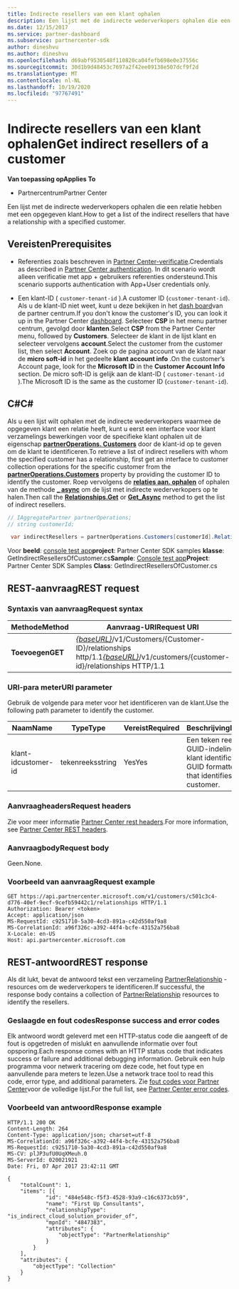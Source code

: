 ```yaml
---
title: Indirecte resellers van een klant ophalen
description: Een lijst met de indirecte wederverkopers ophalen die een relatie hebben met een opgegeven klant.
ms.date: 12/15/2017
ms.service: partner-dashboard
ms.subservice: partnercenter-sdk
author: dineshvu
ms.author: dineshvu
ms.openlocfilehash: d69abf9530548f110820ca04fefb698e0e37556c
ms.sourcegitcommit: 30d1b9d48453c7697a2f42ee09138e507dcf9f2d
ms.translationtype: MT
ms.contentlocale: nl-NL
ms.lasthandoff: 10/19/2020
ms.locfileid: "97767491"
---
```

# <a name="get-indirect-resellers-of-a-customer"></a><span data-ttu-id="3a619-103">Indirecte resellers van een klant ophalen</span><span class="sxs-lookup"><span data-stu-id="3a619-103">Get indirect resellers of a customer</span></span>

<span data-ttu-id="3a619-104">**Van toepassing op**</span><span class="sxs-lookup"><span data-stu-id="3a619-104">**Applies To**</span></span>

- <span data-ttu-id="3a619-105">Partnercentrum</span><span class="sxs-lookup"><span data-stu-id="3a619-105">Partner Center</span></span>

<span data-ttu-id="3a619-106">Een lijst met de indirecte wederverkopers ophalen die een relatie hebben met een opgegeven klant.</span><span class="sxs-lookup"><span data-stu-id="3a619-106">How to get a list of the indirect resellers that have a relationship with a specified customer.</span></span>

## <a name="prerequisites"></a><span data-ttu-id="3a619-107">Vereisten</span><span class="sxs-lookup"><span data-stu-id="3a619-107">Prerequisites</span></span>

- <span data-ttu-id="3a619-108">Referenties zoals beschreven in [Partner Center-verificatie](partner-center-authentication.md).</span><span class="sxs-lookup"><span data-stu-id="3a619-108">Credentials as described in [Partner Center authentication](partner-center-authentication.md).</span></span> <span data-ttu-id="3a619-109">In dit scenario wordt alleen verificatie met app + gebruikers referenties ondersteund.</span><span class="sxs-lookup"><span data-stu-id="3a619-109">This scenario supports authentication with App+User credentials only.</span></span>

- <span data-ttu-id="3a619-110">Een klant-ID ( `customer-tenant-id` ).</span><span class="sxs-lookup"><span data-stu-id="3a619-110">A customer ID (`customer-tenant-id`).</span></span> <span data-ttu-id="3a619-111">Als u de klant-ID niet weet, kunt u deze bekijken in het [dash board](https://partner.microsoft.com/dashboard)van de partner centrum.</span><span class="sxs-lookup"><span data-stu-id="3a619-111">If you don't know the customer's ID, you can look it up in the Partner Center [dashboard](https://partner.microsoft.com/dashboard).</span></span> <span data-ttu-id="3a619-112">Selecteer **CSP** in het menu partner centrum, gevolgd door **klanten**.</span><span class="sxs-lookup"><span data-stu-id="3a619-112">Select **CSP** from the Partner Center menu, followed by **Customers**.</span></span> <span data-ttu-id="3a619-113">Selecteer de klant in de lijst klant en selecteer vervolgens **account**.</span><span class="sxs-lookup"><span data-stu-id="3a619-113">Select the customer from the customer list, then select **Account**.</span></span> <span data-ttu-id="3a619-114">Zoek op de pagina account van de klant naar de **micro soft-id** in het gedeelte **klant account info** .</span><span class="sxs-lookup"><span data-stu-id="3a619-114">On the customer’s Account page, look for the **Microsoft ID** in the **Customer Account Info** section.</span></span> <span data-ttu-id="3a619-115">De micro soft-ID is gelijk aan de klant-ID ( `customer-tenant-id` ).</span><span class="sxs-lookup"><span data-stu-id="3a619-115">The Microsoft ID is the same as the customer ID  (`customer-tenant-id`).</span></span>

## <a name="c"></a><span data-ttu-id="3a619-116">C\#</span><span class="sxs-lookup"><span data-stu-id="3a619-116">C\#</span></span>

<span data-ttu-id="3a619-117">Als u een lijst wilt ophalen met de indirecte wederverkopers waarmee de opgegeven klant een relatie heeft, kunt u eerst een interface voor klant verzamelings bewerkingen voor de specifieke klant ophalen uit de eigenschap [**partnerOperations. Customers**](/dotnet/api/microsoft.store.partnercenter.ipartner.relationships) door de klant-id op te geven om de klant te identificeren.</span><span class="sxs-lookup"><span data-stu-id="3a619-117">To retrieve a list of indirect resellers with whom the specified customer has a relationship, first get an interface to customer collection operations for the specific customer from the [**partnerOperations.Customers**](/dotnet/api/microsoft.store.partnercenter.ipartner.relationships) property by providing the customer ID to identify the customer.</span></span> <span data-ttu-id="3a619-118">Roep vervolgens de [**relaties aan. ophalen**](/dotnet/api/microsoft.store.partnercenter.relationships.icustomerrelationshipcollection.get) of ophalen van de methode [**\_ async**](/dotnet/api/microsoft.store.partnercenter.relationships.icustomerrelationshipcollection.getasync) om de lijst met indirecte wederverkopers op te halen.</span><span class="sxs-lookup"><span data-stu-id="3a619-118">Then call the [**Relationships.Get**](/dotnet/api/microsoft.store.partnercenter.relationships.icustomerrelationshipcollection.get) or [**Get\_Async**](/dotnet/api/microsoft.store.partnercenter.relationships.icustomerrelationshipcollection.getasync) method to get the list of indirect resellers.</span></span>

``` csharp
// IAggregatePartner partnerOperations;
// string customerId;

 var indirectResellers = partnerOperations.Customers[customerId].Relationships.Get();
```

<span data-ttu-id="3a619-119">Voor **beeld**: [console test app](console-test-app.md)**project**: Partner Center SDK samples **klasse**: GetIndirectResellersOfCustomer.cs</span><span class="sxs-lookup"><span data-stu-id="3a619-119">**Sample**: [Console test app](console-test-app.md)**Project**: Partner Center SDK Samples **Class**: GetIndirectResellersOfCustomer.cs</span></span>

## <a name="rest-request"></a><span data-ttu-id="3a619-120">REST-aanvraag</span><span class="sxs-lookup"><span data-stu-id="3a619-120">REST request</span></span>

### <a name="request-syntax"></a><span data-ttu-id="3a619-121">Syntaxis van aanvraag</span><span class="sxs-lookup"><span data-stu-id="3a619-121">Request syntax</span></span>

| <span data-ttu-id="3a619-122">Methode</span><span class="sxs-lookup"><span data-stu-id="3a619-122">Method</span></span>  | <span data-ttu-id="3a619-123">Aanvraag-URI</span><span class="sxs-lookup"><span data-stu-id="3a619-123">Request URI</span></span>                                                                                   |
|---------|-----------------------------------------------------------------------------------------------|
| <span data-ttu-id="3a619-124">**Toevoegen**</span><span class="sxs-lookup"><span data-stu-id="3a619-124">**GET**</span></span> | <span data-ttu-id="3a619-125">[*{baseURL}*](partner-center-rest-urls.md)/v1/Customers/{Customer-ID}/relationships http/1.1</span><span class="sxs-lookup"><span data-stu-id="3a619-125">[*{baseURL}*](partner-center-rest-urls.md)/v1/customers/{customer-id}/relationships HTTP/1.1</span></span> |

### <a name="uri-parameter"></a><span data-ttu-id="3a619-126">URI-para meter</span><span class="sxs-lookup"><span data-stu-id="3a619-126">URI parameter</span></span>

<span data-ttu-id="3a619-127">Gebruik de volgende para meter voor het identificeren van de klant.</span><span class="sxs-lookup"><span data-stu-id="3a619-127">Use the following path parameter to identify the customer.</span></span>

| <span data-ttu-id="3a619-128">Naam</span><span class="sxs-lookup"><span data-stu-id="3a619-128">Name</span></span>        | <span data-ttu-id="3a619-129">Type</span><span class="sxs-lookup"><span data-stu-id="3a619-129">Type</span></span>   | <span data-ttu-id="3a619-130">Vereist</span><span class="sxs-lookup"><span data-stu-id="3a619-130">Required</span></span> | <span data-ttu-id="3a619-131">Beschrijving</span><span class="sxs-lookup"><span data-stu-id="3a619-131">Description</span></span>                                           |
|-------------|--------|----------|-------------------------------------------------------|
| <span data-ttu-id="3a619-132">klant-id</span><span class="sxs-lookup"><span data-stu-id="3a619-132">customer-id</span></span> | <span data-ttu-id="3a619-133">tekenreeks</span><span class="sxs-lookup"><span data-stu-id="3a619-133">string</span></span> | <span data-ttu-id="3a619-134">Yes</span><span class="sxs-lookup"><span data-stu-id="3a619-134">Yes</span></span>      | <span data-ttu-id="3a619-135">Een teken reeks met een GUID-indeling die de klant identificeert.</span><span class="sxs-lookup"><span data-stu-id="3a619-135">A GUID formatted string that identifies the customer.</span></span> |

### <a name="request-headers"></a><span data-ttu-id="3a619-136">Aanvraagheaders</span><span class="sxs-lookup"><span data-stu-id="3a619-136">Request headers</span></span>

<span data-ttu-id="3a619-137">Zie voor meer informatie [Partner Center rest headers](headers.md).</span><span class="sxs-lookup"><span data-stu-id="3a619-137">For more information, see [Partner Center REST headers](headers.md).</span></span>

### <a name="request-body"></a><span data-ttu-id="3a619-138">Aanvraagbody</span><span class="sxs-lookup"><span data-stu-id="3a619-138">Request body</span></span>

<span data-ttu-id="3a619-139">Geen.</span><span class="sxs-lookup"><span data-stu-id="3a619-139">None.</span></span>

### <a name="request-example"></a><span data-ttu-id="3a619-140">Voorbeeld van aanvraag</span><span class="sxs-lookup"><span data-stu-id="3a619-140">Request example</span></span>

```http
GET https://api.partnercenter.microsoft.com/v1/customers/c501c3c4-d776-40ef-9ecf-9cefb59442c1/relationships HTTP/1.1
Authorization: Bearer <token>
Accept: application/json
MS-RequestId: c9251710-5a30-4cd3-891a-c42d550af9a8
MS-CorrelationId: a96f326c-a392-44f4-bcfe-43152a756ba8
X-Locale: en-US
Host: api.partnercenter.microsoft.com
```

## <a name="rest-response"></a><span data-ttu-id="3a619-141">REST-antwoord</span><span class="sxs-lookup"><span data-stu-id="3a619-141">REST response</span></span>

<span data-ttu-id="3a619-142">Als dit lukt, bevat de antwoord tekst een verzameling [PartnerRelationship](relationships-resources.md) -resources om de wederverkopers te identificeren.</span><span class="sxs-lookup"><span data-stu-id="3a619-142">If successful, the response body contains a collection of [PartnerRelationship](relationships-resources.md) resources to identify the resellers.</span></span>

### <a name="response-success-and-error-codes"></a><span data-ttu-id="3a619-143">Geslaagde en fout codes</span><span class="sxs-lookup"><span data-stu-id="3a619-143">Response success and error codes</span></span>

<span data-ttu-id="3a619-144">Elk antwoord wordt geleverd met een HTTP-status code die aangeeft of de fout is opgetreden of mislukt en aanvullende informatie over fout opsporing.</span><span class="sxs-lookup"><span data-stu-id="3a619-144">Each response comes with an HTTP status code that indicates success or failure and additional debugging information.</span></span> <span data-ttu-id="3a619-145">Gebruik een hulp programma voor netwerk tracering om deze code, het fout type en aanvullende para meters te lezen.</span><span class="sxs-lookup"><span data-stu-id="3a619-145">Use a network trace tool to read this code, error type, and additional parameters.</span></span> <span data-ttu-id="3a619-146">Zie [fout codes voor Partner Center](error-codes.md)voor de volledige lijst.</span><span class="sxs-lookup"><span data-stu-id="3a619-146">For the full list, see [Partner Center error codes](error-codes.md).</span></span>

### <a name="response-example"></a><span data-ttu-id="3a619-147">Voorbeeld van antwoord</span><span class="sxs-lookup"><span data-stu-id="3a619-147">Response example</span></span>

```http
HTTP/1.1 200 OK
Content-Length: 264
Content-Type: application/json; charset=utf-8
MS-CorrelationId: a96f326c-a392-44f4-bcfe-43152a756ba8
MS-RequestId: c9251710-5a30-4cd3-891a-c42d550af9a8
MS-CV: plJP3ufU0UqXMeuh.0
MS-ServerId: 020021921
Date: Fri, 07 Apr 2017 23:42:11 GMT

{
    "totalCount": 1,
    "items": [{
            "id": "484e548c-f5f3-4528-93a9-c16c6373cb59",
            "name": "First Up Consultants",
            "relationshipType": "is_indirect_cloud_solution_provider_of",
            "mpnId": "4847383",
            "attributes": {
                "objectType": "PartnerRelationship"
            }
        }
    ],
    "attributes": {
        "objectType": "Collection"
    }
}
```
